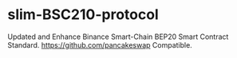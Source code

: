 # slim-BSC210-protocol
Updated and Enhance Binance Smart-Chain BEP20 Smart Contract Standard. https://github.com/pancakeswap Compatible.
